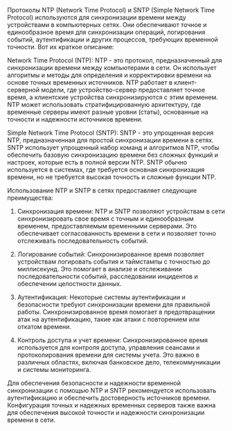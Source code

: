 Протоколы NTP (Network Time Protocol) и SNTP (Simple Network Time Protocol) используются для синхронизации времени между устройствами в компьютерных сетях. Они обеспечивают точное и единообразное время для синхронизации операций, логирования событий, аутентификации и других процессов, требующих временной точности. Вот их краткое описание:

Network Time Protocol (NTP):
NTP - это протокол, предназначенный для синхронизации времени между компьютерами в сети. Он использует алгоритмы и методы для определения и корректировки времени на основе точных временных источников. NTP работает в клиент-серверной модели, где устройство-сервер предоставляет точное время, а клиентские устройства синхронизируются с этим временем. NTP может использовать стратифицированную архитектуру, где временные серверы имеют разные уровни (статы), основанные на точности и надежности источников времени.

Simple Network Time Protocol (SNTP):
SNTP - это упрощенная версия NTP, предназначенная для простой синхронизации времени в сетях. SNTP использует упрощенный набор команд и алгоритмов NTP, чтобы обеспечить базовую синхронизацию времени без сложных функций и настроек, которые есть в полной версии NTP. SNTP обычно используется в системах, где требуется основная синхронизация времени, но не требуется высокая точность и сложные функции NTP.

Использование NTP и SNTP в сетях предоставляет следующие преимущества:

1. Синхронизация времени: NTP и SNTP позволяют устройствам в сети синхронизировать свое время с точным и единообразным временем, предоставляемым временными серверами. Это обеспечивает согласованность времени в сети и позволяет точно отслеживать последовательность событий.

2. Логирование событий: Синхронизированное время позволяет устройствам логировать события и таймстампы с точностью до миллисекунд. Это помогает в анализе и отслеживании последовательности событий, расследовании инцидентов и обеспечении целостности данных.

3. Аутентификация: Некоторые системы аутентификации и безопасности требуют синхронизации времени для правильной работы. Синхронизированное время помогает в предотвращении атак на аутентификацию, такие как атаки с повторением или откатом времени.

4. Контроль доступа и учет времени: Синхронизированное время используется для контроля доступа, управления сеансами и протоколирования времени для системы учета. Это важно в различных областях, включая банковское дело, телекоммуникации и системы мониторинга.

Для обеспечения безопасности и надежности временной синхронизации с помощью NTP и SNTP рекомендуется использовать аутентификацию и обеспечить достоверность источников времени. Конфигурация точных и надежных временных серверов также важна для обеспечения высокой точности и надежности синхронизации времени в сети.